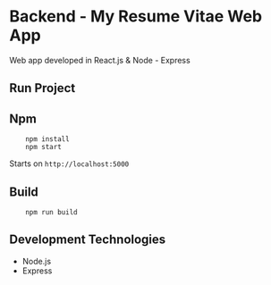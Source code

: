 # Backend - My Resume Vitae Web App

Web app developed in React.js & Node - Express

## Run Project

## Npm
```
    npm install
    npm start
```

Starts on `http://localhost:5000`

## Build
```
    npm run build
```

## Development Technologies
* Node.js
* Express

